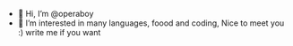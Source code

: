 - 👋 Hi, I’m @operaboy
- 👀 I’m interested in many languages, foood and coding,
  Nice to meet you :)
  write me if you want

<!---
operaboy/operaboy is a ✨ special ✨ repository because its `README.md` (this file) appears on your GitHub profile.
You can click the Preview link to take a look at your changes.
--->

